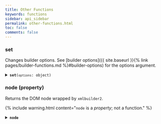 ```yaml
---
title: Other Functions
keywords: functions
sidebar: api_sidebar
permalink: other-functions.html
toc: false
comments: false
---
```


### set

Changes builder options. See [builder options]({{ site.baseurl }}{% link pages/builder-functions.md %}#builder-options)
for the options argument.

<details markdown="1">
<summary><code><strong>set</strong>(<code>options</code>: object)</code></summary>
<br/>

* `options` - builder options

The following example sets the `inheritNS` option to `true` while creating the first `node` element then changes back to `false` while creating the second `node` element.

```js
const { create } = require('xmlbuilder2');

const ele = create()
  .ele('http:/example.com', 'root')
    .set({ inheritNS: true })
    .ele('node').up()
    .set({ inheritNS: false })
    .ele('node').up()
  .up();
console.log(ele.end({ prettyPrint: true }));
```
```xml
<root xmlns="http:/example.com">
  <node/>
  <node xmlns=""/>
</root>
```
</details>


### node (property)

Returns the DOM node wrapped by `xmlbuilder2`.

{% include warning.html content="`node` is a _property_; not a function." %}

<details markdown="1">
<summary><code><strong>node</strong></code></summary>
<br/>

For example:

```js
const { create } = require('xmlbuilder2');

const ele = create().ele('http:/example.com', 'root');
console.log(ele.node.namespaceURI); // 'http:/example.com'
```
</details>
